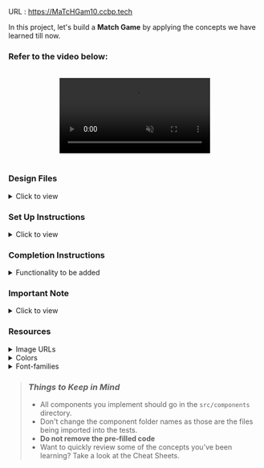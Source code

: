 URL : https://MaTcHGam10.ccbp.tech











In this project, let's build a **Match Game** by applying the concepts we have learned till now.

### Refer to the video below:

<br/>
<div style="text-align: center;">
  <video style="max-width:80%;box-shadow:0 2.8px 2.2px rgba(0, 0, 0, 0.12);outline:none;" loop="true" autoplay="autoplay" controls="controls" muted>
    <source src="https://assets.ccbp.in/frontend/content/react-js/match-game-output.mp4" type="video/mp4">
  </video>
</div>
<br/>

### Design Files

<details>
<summary>Click to view</summary>

- [Extra Small (Size < 576px) and Small (Size >= 576px)](https://assets.ccbp.in/frontend/content/react-js/match-game-sm-outputs.png)
- [Medium (Size >= 768px), Large (Size >= 992px) and Extra Large (Size >= 1200px) - Match Game](https://assets.ccbp.in/frontend/content/react-js/match-game-lg-output.png)
- [Medium (Size >= 768px), Large (Size >= 992px) and Extra Large (Size >= 1200px) - Scorecard](https://assets.ccbp.in/frontend/content/react-js/match-game-score-card-lg-output.png)

</details>

### Set Up Instructions

<details>
<summary>Click to view</summary>

- Download dependencies by running `npm install`
- Start up the app using `npm start`
</details>

### Completion Instructions

<details>
<summary>Functionality to be added</summary>
<br/>

The app must have the following functionalities

- Initially,
  - Score should be `0` and time should be `60` sec
  - The image to be matched should have the src attribute value as the value of the key `imageUrl` from the first object in **imagesList** provided
  - The **Fruits** tab should be active and the thumbnails with **FRUIT** as their category should be displayed
- The timer should start running backwards from the `60` sec
- When a tab is clicked, then the thumbnails in the corresponding category should be displayed
- When a thumbnail is clicked, if that is matched with the image to be matched,
  - Score is incremented by one
  - The new image to be matched should be generated randomly among the value of the key `imageUrl` from **imagesList** provided
- When a thumbnail is clicked, if it is not matched with the image to be matched,
  - The game should end, and the [Scorecard](https://assets.ccbp.in/frontend/content/react-js/match-game-score-card-lg-output.png) view should be displayed
  - When **PLAY AGAIN** button is clicked, then we should be able to play the game again
    - The score and time values should be reset to `0` and `60` sec respectively
    - The image to be matched should reset to the value of the key `imageUrl` from the first object in **imagesList** provided
    - The active tab should reset to **Fruits**, and the thumbnails with **FRUIT** as their category should be displayed
- When the timer reached `0` sec, then the game should end, and the [Scorecard](https://assets.ccbp.in/frontend/content/react-js/match-game-score-card-lg-output.png) view should be displayed
- The App is provided with `tabsList`. It consists of a list of tabItem objects with the following properties in each tabItem object

  |     Key     | Data Type |
  | :---------: | :-------: |
  |    tabId    |  String   |
  | displayText |  String   |

- The App is provided with `imagesList`. It consists of a list of imageItem objects with the following properties in each imageItem object

  |     Key      | Data Type |
  | :----------: | :-------: |
  |      id      |  String   |
  |   imageUrl   |  String   |
  | thumbnailUrl |  String   |
  |   category   |  String   |

</details>

### Important Note

<details>
<summary>Click to view</summary>

<br/>

**The following instructions are required for the tests to pass**

- The image to be matched in the app should have the alt as **match**
- The thumbnail images in the app should have the alt as **thumbnail**

</details>

### Resources

<details>
<summary>Image URLs</summary>

- [https://assets.ccbp.in/frontend/react-js/match-game-bg.png](https://assets.ccbp.in/frontend/react-js/match-game-bg.png)
- [https://assets.ccbp.in/frontend/react-js/match-game-score-card-lg-bg.png](https://assets.ccbp.in/frontend/react-js/match-game-score-card-lg-bg.png)
- [https://assets.ccbp.in/frontend/react-js/match-game-score-card-sm-bg.png](https://assets.ccbp.in/frontend/react-js/match-game-score-card-sm-bg.png)
- [https://assets.ccbp.in/frontend/react-js/match-game-website-logo.png](https://assets.ccbp.in/frontend/react-js/match-game-website-logo.png) alt should be **website logo**
- [https://assets.ccbp.in/frontend/react-js/match-game-timer-img.png](https://assets.ccbp.in/frontend/react-js/match-game-timer-img.png) alt should be **timer**
- [https://assets.ccbp.in/frontend/react-js/match-game-play-again-img.png](https://assets.ccbp.in/frontend/react-js/match-game-play-again-img.png) alt should be **reset**
- [https://assets.ccbp.in/frontend/react-js/match-game-trophy.png](https://assets.ccbp.in/frontend/react-js/match-game-trophy.png) alt should be **trophy**

</details>

<details>
<summary>Colors</summary>

<br/>

<div style="background-color:#2c0e3a; width: 150px; padding: 10px; color: white">Hex: #2c0e3a</div>
<div style="background-color:#ffffff; width: 150px; padding: 10px; color: black">Hex: #ffffff</div>
<div style="background-color:#fec653; width: 150px; padding: 10px; color: black">Hex: #fec653</div>
<div style="background-color:#cf60c8; width: 150px; padding: 10px; color: black">Hex: #cf60c8</div>
</details>

<details>
<summary>Font-families</summary>

- Roboto

</details>

> ### _Things to Keep in Mind_
>
> - All components you implement should go in the `src/components` directory.
> - Don't change the component folder names as those are the files being imported into the tests.
> - **Do not remove the pre-filled code**
> - Want to quickly review some of the concepts you’ve been learning? Take a look at the Cheat Sheets.
